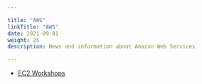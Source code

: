```yaml
---

title: "AWS"  
linkTitle: "AWS"  
date: 2021-09-01  
weight: 25
description: News and information about Amazon Web Services

---
```


* [EC2 Workshops](https://ec2spotworkshops.com/)
